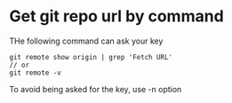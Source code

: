 # Get git repo url by command

THe following command can ask your key

```
git remote show origin | grep 'Fetch URL'
// or
git remote -v
```

To avoid being asked for the key, use -n option
